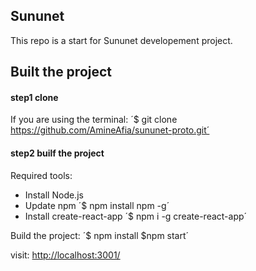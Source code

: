 ## Sununet
This repo is a start for Sununet developement project.

## Built the project

#### step1 clone
If you are using the terminal:
´$ git clone https://github.com/AmineAfia/sununet-proto.git´
#### step2 builf the project
Required tools: 
- Install Node.js
- Update npm
´$ npm install npm -g´
- Install create-react-app
´$ npm i -g create-react-app´

Build the project:
´$ npm install
$npm start´

visit: [http://localhost:3001/](http://localhost:3001/)

